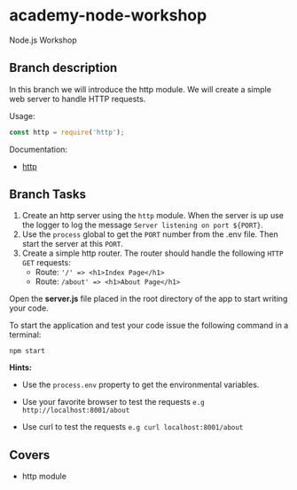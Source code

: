 # academy-node-workshop

Node.js Workshop

## Branch description

In this branch we will introduce the http module. We will create a simple web server to handle HTTP requests.

Usage:

```js
const http = require('http');
```

Documentation:

- [http](https://nodejs.org/api/http.html#http_http)

## Branch Tasks

1. Create an http server using the `http` module. When the server is up use the logger to 
log the message `Server listening on port ${PORT}`.
2. Use the `process` global to get the `PORT` number from the .env file. Then start the server at this `PORT`.
3. Create a simple http router. The router should handle the following `HTTP GET` requests:
    * Route: `'/' => <h1>Index Page</h1>`
    * Route: `/about' => <h1>About Page</h1>`

Open the **server.js** file placed in the root directory of the app to start writing your code.

To start the application and test your code issue the following command in a terminal:

```
npm start
```

**Hints:** 

- Use the `process.env` property to get the environmental variables.
- Use your favorite browser to test the requests
`e.g http://localhost:8001/about`

- Use curl to test the requests
`e.g curl localhost:8001/about`

## Covers

- http module
